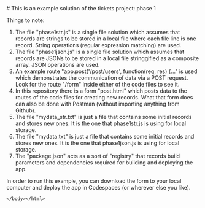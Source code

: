 <html>
<boby>
# This is an example solution of the tickets project: phase 1 

Things to note:

<ol><li>The file "phase1str.js" is a single file solution which assumes that records are strings to be stored in a local file where each file line is one record. String operations (regular expression matching) are used.</li>
 
  <li>The file "phase1json.js" is a single file solution which assumes that records are JSONs to be stored in a local file stringgified as a composite array. JSON operations are used.</li>
    
  <li> An example route "app.post('/post/users', function(req, res) {..." is used which demonstrates the communication of data via a POST request. Look for the route "/form" inside either of the code files to see it.</li>
  
<li>In this repository there is a form "post.html" which posts data to the routes of the code files for creating new records. What that form does can also be done with Postman (without importing anything from Github). </li>

<li>The file "mydata_str.txt" is just a file that contains some initial records and stores new ones. It is the one that phase1str.js is using for local storage. </li>
  
<li>The file "mydata.txt" is just a file that contains some initial records and stores new ones. It is the one that phase1json.js is using for local storage. </li>
  
<li>The "package.json" acts as a sort of "registry" that records build parameters and dependencies required for building and deploying the app.</li>
</ol>
In order to run this example, you can download the form to your local computer and deploy the app in Codespaces (or wherever else you like). 
    
    </body></html>
